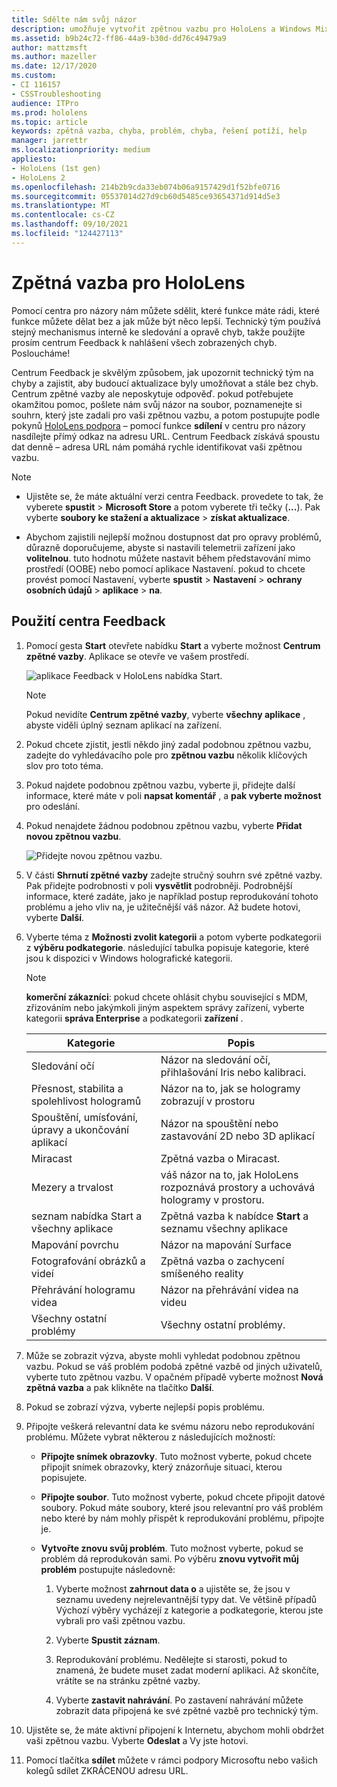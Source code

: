 ```yaml
---
title: Sdělte nám svůj názor
description: umožňuje vytvořit zpětnou vazbu pro HoloLens a Windows Mixed Reality vývojáře pomocí centra feedback.
ms.assetid: b9b24c72-ff86-44a9-b30d-dd76c49479a9
author: mattzmsft
ms.author: mazeller
ms.date: 12/17/2020
ms.custom:
- CI 116157
- CSSTroubleshooting
audience: ITPro
ms.prod: hololens
ms.topic: article
keywords: zpětná vazba, chyba, problém, chyba, řešení potíží, help
manager: jarrettr
ms.localizationpriority: medium
appliesto:
- HoloLens (1st gen)
- HoloLens 2
ms.openlocfilehash: 214b2b9cda33eb074b06a9157429d1f52bfe0716
ms.sourcegitcommit: 05537014d27d9cb60d5485ce93654371d914d5e3
ms.translationtype: MT
ms.contentlocale: cs-CZ
ms.lasthandoff: 09/10/2021
ms.locfileid: "124427113"
---
```

# <a name="feedback-for-hololens"></a>Zpětná vazba pro HoloLens

Pomocí centra pro názory nám můžete sdělit, které funkce máte rádi, které funkce můžete dělat bez a jak může být něco lepší. Technický tým používá stejný mechanismus interně ke sledování a opravě chyb, takže použijte prosím centrum Feedback k nahlášení všech zobrazených chyb. Posloucháme!

Centrum Feedback je skvělým způsobem, jak upozornit technický tým na chyby a zajistit, aby budoucí aktualizace byly umožňovat a stále bez chyb. Centrum zpětné vazby ale neposkytuje odpověď. pokud potřebujete okamžitou pomoc, pošlete nám svůj názor na soubor, poznamenejte si souhrn, který jste zadali pro vaši zpětnou vazbu, a potom postupujte podle pokynů [HoloLens podpora](https://support.microsoft.com/supportforbusiness/productselection?sapid=e9391227-fa6d-927b-0fff-f96288631b8f) – pomocí funkce **sdílení** v centru pro názory nasdílejte přímý odkaz na adresu URL. Centrum Feedback získává spoustu dat denně – adresa URL nám pomáhá rychle identifikovat vaši zpětnou vazbu.

> [!NOTE]  
>  
> - Ujistěte se, že máte aktuální verzi centra Feedback. provedete to tak, že vyberete **spustit**  >  **Microsoft Store** a potom vyberete tři tečky (**...**). Pak vyberte **soubory ke stažení a aktualizace**  >  **získat aktualizace**.  
>  
> - Abychom zajistili nejlepší možnou dostupnost dat pro opravy problémů, důrazně doporučujeme, abyste si nastavili telemetrii zařízení jako **volitelnou**. tuto hodnotu můžete nastavit během představování mimo prostředí (OOBE) nebo pomocí aplikace Nastavení. pokud to chcete provést pomocí Nastavení, vyberte **spustit**  >  **Nastavení**  >  **ochrany osobních údajů**  >  **aplikace**  >  **na**.

## <a name="use-the-feedback-hub"></a>Použití centra Feedback

1. Pomocí gesta **Start** otevřete nabídku **Start** a vyberte možnost **Centrum zpětné vazby**. Aplikace se otevře ve vašem prostředí.

   ![aplikace Feedback v HoloLens nabídka Start.](./images/hololens2-feedbackhub-tile.png)
   > [!NOTE]  
   > Pokud nevidíte **Centrum zpětné vazby**, vyberte **všechny aplikace** , abyste viděli úplný seznam aplikací na zařízení.

1. Pokud chcete zjistit, jestli někdo jiný zadal podobnou zpětnou vazbu, zadejte do vyhledávacího pole pro **zpětnou vazbu** několik klíčových slov pro toto téma.
1. Pokud najdete podobnou zpětnou vazbu, vyberte ji, přidejte další informace, které máte v poli **napsat komentář** , a **pak vyberte možnost** pro odeslání.
1. Pokud nenajdete žádnou podobnou zpětnou vazbu, vyberte **Přidat novou zpětnou vazbu**.

   ![Přidejte novou zpětnou vazbu.](./images/hololens-feedback-1.png)

1. V části **Shrnutí zpětné vazby** zadejte stručný souhrn své zpětné vazby. Pak přidejte podrobnosti v poli **vysvětlit** podrobněji. Podrobnější informace, které zadáte, jako je například postup reprodukování tohoto problému a jeho vliv na, je užitečnější váš názor. Až budete hotovi, vyberte **Další**.

1. Vyberte téma z **Možnosti zvolit kategorii** a potom vyberte podkategorii z **výběru podkategorie**. následující tabulka popisuje kategorie, které jsou k dispozici v Windows holografické kategorii.

   > [!NOTE]  
   > **komerční zákazníci**: pokud chcete ohlásit chybu související s MDM, zřizováním nebo jakýmkoli jiným aspektem správy zařízení, vyberte kategorii **správa Enterprise** a podkategorii **zařízení** .

   |Kategorie |Popis |
   | --- | --- |
   |Sledování očí |Názor na sledování očí, přihlašování Iris nebo kalibraci. |
   |Přesnost, stabilita a spolehlivost hologramů |Názor na to, jak se hologramy zobrazují v prostoru |
   |Spouštění, umísťování, úpravy a ukončování aplikací |Názor na spouštění nebo zastavování 2D nebo 3D aplikací |
   |Miracast |Zpětná vazba o Miracast. |
   |Mezery a trvalost |váš názor na to, jak HoloLens rozpoznává prostory a uchovává hologramy v prostoru. |
   |seznam nabídka Start a všechny aplikace |Zpětná vazba k nabídce **Start** a seznamu všechny aplikace |
   |Mapování povrchu |Názor na mapování Surface |
   |Fotografování obrázků a videí |Zpětná vazba o zachycení smíšeného reality |
   |Přehrávání hologramu videa |Názor na přehrávání videa na videu |
   |Všechny ostatní problémy |Všechny ostatní problémy. |

1. Může se zobrazit výzva, abyste mohli vyhledat podobnou zpětnou vazbu. Pokud se váš problém podobá zpětné vazbě od jiných uživatelů, vyberte tuto zpětnou vazbu. V opačném případě vyberte možnost **Nová zpětná vazba** a pak klikněte na tlačítko **Další**.

1. Pokud se zobrazí výzva, vyberte nejlepší popis problému.

1. Připojte veškerá relevantní data ke svému názoru nebo reprodukování problému. Můžete vybrat některou z následujících možností:

   - **Připojte snímek obrazovky**. Tuto možnost vyberte, pokud chcete připojit snímek obrazovky, který znázorňuje situaci, kterou popisujete.
   - **Připojte soubor**. Tuto možnost vyberte, pokud chcete připojit datové soubory. Pokud máte soubory, které jsou relevantní pro váš problém nebo které by nám mohly přispět k reprodukování problému, připojte je.
   - **Vytvořte znovu svůj problém**. Tuto možnost vyberte, pokud se problém dá reprodukován sami. Po výběru **znovu vytvořit můj problém** postupujte následovně:  

     1. Vyberte možnost **zahrnout data o** a ujistěte se, že jsou v seznamu uvedeny nejrelevantnější typy dat. Ve většině případů Výchozí výběry vycházejí z kategorie a podkategorie, kterou jste vybrali pro vaši zpětnou vazbu.  
     1. Vyberte **Spustit záznam**.

     1. Reprodukování problému. Nedělejte si starosti, pokud to znamená, že budete muset zadat moderní aplikaci. Až skončíte, vrátíte se na stránku zpětné vazby.
     1. Vyberte **zastavit nahrávání**. Po zastavení nahrávání můžete zobrazit data připojená ke své zpětné vazbě pro technický tým.

1. Ujistěte se, že máte aktivní připojení k Internetu, abychom mohli obdržet vaši zpětnou vazbu. Vyberte **Odeslat** a Vy jste hotovi.

1. Pomocí tlačítka **sdílet** můžete v rámci podpory Microsoftu nebo vašich kolegů sdílet ZKRÁCENOU adresu URL.